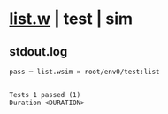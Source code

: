 # [list.w](../../../../../../examples/tests/sdk_tests/table/list.w) | test | sim

## stdout.log
```log
pass ─ list.wsim » root/env0/test:list
 
 
Tests 1 passed (1)
Duration <DURATION>
```

